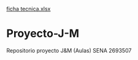 [ficha tecnica.xlsx](https://github.com/PabloZk11/Proyecto-J-M/files/11782706/ficha.tecnica.xlsx)
# Proyecto-J-M
Repositorio proyecto J&amp;M (Aulas) SENA 2693507
